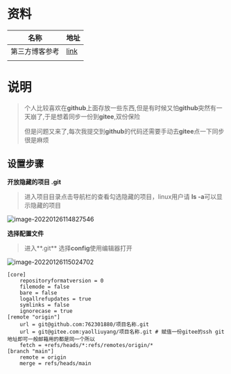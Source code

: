 # 资料

| 名称           | 地址                                                |
| -------------- | --------------------------------------------------- |
| 第三方博客参考 | [link](https://segmentfault.com/a/1190000019822601) |
|                |                                                     |



# 说明

> 个人比较喜欢在**github**上面存放一些东西,但是有时候又怕**github**突然有一天崩了,于是想着同步一份到**gitee**,双份保险
>
> 但是问题又来了,每次我提交到**github**的代码还需要手动去**gitee**点一下同步很是麻烦

## 设置步骤

**开放隐藏的项目 .git**

> 进入项目目录点击导航栏的查看勾选隐藏的项目，linux用户请 **ls -a**可以显示隐藏的项目

![image-20220126114827546](https://yaoliuyang-blog-images.oss-cn-beijing.aliyuncs.com/blogImages/image-20220126114827546.png)

**选择配置文件**

> 进入**.git** 选择**config**使用编辑器打开

![image-20220126115024702](https://yaoliuyang-blog-images.oss-cn-beijing.aliyuncs.com/blogImages/image-20220126115024702.png)



```shell
[core]
	repositoryformatversion = 0
	filemode = false
	bare = false
	logallrefupdates = true
	symlinks = false
	ignorecase = true
[remote "origin"]
	url = git@github.com:762301880/项目名称.git
	url = git@gitee.com:yaolliuyang/项目名称.git # 赋值一份gitee的ssh git地址即可一般邮箱用的都是同一个所以
	fetch = +refs/heads/*:refs/remotes/origin/*
[branch "main"]
	remote = origin
	merge = refs/heads/main
```


